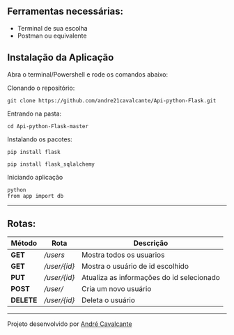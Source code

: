 
## Ferramentas necessárias:

<ul> 
<li>Terminal de sua escolha</li>
<li>Postman ou equivalente</li>
</ul>


## Instalação da Aplicação

Abra o terminal/Powershell e rode os comandos abaixo:

Clonando o repositório:
```
git clone https://github.com/andre21cavalcante/Api-python-Flask.git
```
Entrando na pasta:
```
cd Api-python-Flask-master

```

Instalando os pacotes:
```
pip install flask
```

```
pip install flask_sqlalchemy
```
Iniciando aplicação 

```
python
from app import db
```

---

## Rotas:

|Método|Rota|Descrição|
| -----| -----| -----------|
|**GET** | */users* | Mostra todos os usuarios|
|**GET** | */user/{id}* | Mostra o usuário de id escolhido|
|**PUT** | */user/{id}*| Atualiza as informações do id selecionado|
|**POST** | */user/* | Cria um novo usuário|
|**DELETE** | */user/{id}* | Deleta o usuário|


---

Projeto desenvolvido por [André Cavalcante](https://github.com/andre21cavalcante)
